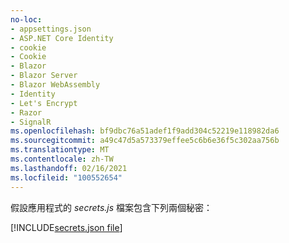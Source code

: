 ```yaml
---
no-loc:
- appsettings.json
- ASP.NET Core Identity
- cookie
- Cookie
- Blazor
- Blazor Server
- Blazor WebAssembly
- Identity
- Let's Encrypt
- Razor
- SignalR
ms.openlocfilehash: bf9dbc76a51adef1f9add304c52219e118982da6
ms.sourcegitcommit: a49c47d5a573379effee5c6b6e36f5c302aa756b
ms.translationtype: MT
ms.contentlocale: zh-TW
ms.lasthandoff: 02/16/2021
ms.locfileid: "100552654"
---
```

假設應用程式的 *secrets.js* 檔案包含下列兩個秘密：

[!INCLUDE[secrets.json file](secrets-json-file.md)]
